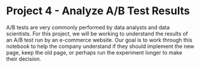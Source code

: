 # Project 4 - Analyze A/B Test Results
A/B tests are very commonly performed by data analysts and data scientists.
For this project, we will be working to understand the results of an A/B test run by an e-commerce website. Our goal is to work through this notebook to help the company understand if they should implement the new page, keep the old page, or perhaps run the experiment longer to make their decision.
